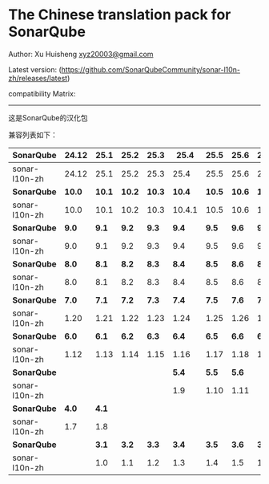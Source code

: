 The Chinese translation pack for SonarQube
=======

Author: Xu Huisheng <xyz20003@gmail.com>

Latest version: (https://github.com/SonarQubeCommunity/sonar-l10n-zh/releases/latest)

compatibility Matrix:

---

这是SonarQube的汉化包

兼容列表如下：

**SonarQube** |**24.12**|**25.1** |**25.2** |**25.3** |**25.4** |**25.5** |**25.6** |**25.7** |**25.8** |**25.9** |
--------------|---------|---------|---------|---------|---------|---------|---------|---------|---------|---------|
sonar-l10n-zh |24.12    |25.1     |25.2     |25.3     |25.4     |25.5     |25.6     |25.7     |25.8     |25.9     |
**SonarQube** |**10.0** |**10.1** |**10.2** |**10.3** |**10.4** |**10.5** |**10.6** |**10.7** |         |         |
sonar-l10n-zh |10.0     |10.1     |10.2     |10.3     |10.4.1   |10.5     |10.6     |10.7     |         |         |
**SonarQube** |**9.0**  |**9.1**  |**9.2**  |**9.3**  |**9.4**  |**9.5**  |**9.6**  |**9.7**  |**9.8**  |**9.9**  |
sonar-l10n-zh |9.0      |9.1      |9.2      |9.3      |9.4      |9.5      |9.6      |9.7      |9.8      |9.9      |
**SonarQube** |**8.0**  |**8.1**  |**8.2**  |**8.3**  |**8.4**  |**8.5**  |**8.6**  |**8.7**  |**8.8**  |**8.9**  |
sonar-l10n-zh |8.0      |8.1      |8.2      |8.3      |8.4      |8.5      |8.6      |8.7      |8.8      |8.9      |
**SonarQube** |**7.0**  |**7.1**  |**7.2**  |**7.3**  |**7.4**  |**7.5**  |**7.6**  |**7.7**  |**7.8**  |**7.9**  |
sonar-l10n-zh |1.20     |1.21     |1.22     |1.23     |1.24     |1.25     |1.26     |1.27     |1.28     |1.29     |
**SonarQube** |**6.0**  |**6.1**  |**6.2**  |**6.3**  |**6.4**  |**6.5**  |**6.6**  |**6.7**  |         |         |
sonar-l10n-zh |1.12     |1.13     |1.14     |1.15     |1.16     |1.17     |1.18     |1.19     |         |         |
**SonarQube** |         |         |         |         |**5.4**  |**5.5**  |**5.6**  |         |         |         |
sonar-l10n-zh |         |         |         |         |1.9      |1.10     |1.11     |         |         |         |
**SonarQube** |**4.0**  |**4.1**  |         |         |         |         |         |         |         |         |
sonar-l10n-zh |1.7      |1.8      |         |         |         |         |         |         |         |         |
**SonarQube** |         |**3.1**  |**3.2**  |**3.3**  |**3.4**  |**3.5**  |**3.6**  |**3.7**  |         |         |
sonar-l10n-zh |         |1.0      |1.1      |1.2      |1.3      |1.4      |1.5      |1.6      |         |         |

